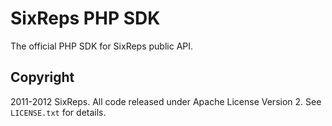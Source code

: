 # SixReps PHP SDK

The official PHP SDK for SixReps public API.

## Copyright

2011-2012 SixReps. All code released under Apache License Version 2. See `LICENSE.txt` for details.
